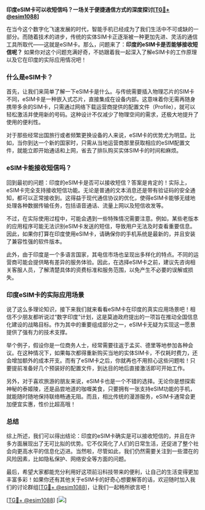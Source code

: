 **印度eSIM卡可以收短信吗？一场关于便捷通信方式的深度探讨[[TG💪+ @esim1088](https://t.me/s/esim1088)]**

在当今这个数字化飞速发展的时代，智能手机已经成为了我们生活中不可或缺的一部分。而随着技术的进步，传统的实体SIM卡正逐渐被一种更加先进、灵活的通信工具所取代——这就是eSIM卡。那么，问题来了：**印度的eSIM卡是否能够接收短信呢？** 如果你对这个问题充满好奇，不妨跟着我一起深入了解eSIM卡的工作原理以及它在印度的实际应用情况吧！

### 什么是eSIM卡？

首先，让我们来简单了解一下eSIM卡是什么。与传统需要插入物理芯片的SIM卡不同，eSIM卡是一种嵌入式芯片，直接集成在设备内部。这意味着你无需再随身携带多余的SIM卡，只需通过网络下载运营商提供的配置文件（Profile），就可以轻松激活并使用新的号码。这种设计不仅减少了物理空间的需求，还极大地提升了使用的便利性。

对于那些经常出国旅行或者频繁更换设备的人来说，eSIM卡的优势尤为明显。比如，当你到达一个新的国家时，只需从当地运营商那里获取相应的eSIM配置文件，就能立即开始通话和上网，省去了排队购买实体SIM卡的时间和麻烦。

### eSIM卡能接收短信吗？

回到最初的问题：印度的eSIM卡是否可以接收短信？答案是肯定的！实际上，eSIM卡完全支持接收短信功能。无论是普通的文本消息还是带有验证码的安全通知，都可以正常接收到。这得益于现代通信协议的优化，使得eSIM卡能够无缝地处理各种数据传输任务，包括语音通话、流量上网以及短信收发等。

不过，在实际使用过程中，可能会遇到一些特殊情况需要注意。例如，某些老版本的应用程序可能无法识别eSIM卡发送的短信，导致用户无法及时查看重要信息。因此，如果你打算在印度使用eSIM卡，请确保你的手机系统是最新的，并且安装了兼容性强的软件版本。

此外，由于印度是一个多语言国家，其电信市场也呈现出多样化的特点。不同的运营商可能会提供略有差异的服务体验。因此，在选择eSIM卡之前，建议先咨询相关客服人员，了解清楚具体的资费标准和服务范围，以免产生不必要的误解或损失。

### 印度eSIM卡的实际应用场景

说了这么多理论知识，接下来我们就来看看eSIM卡在印度的真实应用场景吧！相信不少朋友都听说过“数字印度”计划，这是莫迪政府提出的一项旨在推动全国信息化建设的战略目标。作为其中的重要组成部分之一，eSIM卡无疑为实现这一愿景提供了强有力的技术支撑。

举个例子，假设你是一位商务人士，经常需要往返于孟买、德里等地参加各种会议。在这种情况下，如果每次都得重新购买当地的实体SIM卡，不仅耗时费力，还会增加额外的成本开支。而有了eSIM卡之后，你就再也不用担心这些问题啦！只要提前准备好几个预装好的配置文件，到达目的地后直接激活即可开始工作。

另外，对于喜欢旅游的朋友来说，eSIM卡也是一个不错的选择。无论你是想探索神秘的泰姬陵，还是品尝地道的咖喱美食，只要拥有一张支持eSIM功能的手机，就能随时随地保持联络畅通无阻。而且，相比传统的漫游服务，eSIM卡通常会更加便宜实惠，性价比超高哦！

### 总结

综上所述，我们可以得出结论：印度的eSIM卡确实是可以接收短信的，并且在许多方面展现出了无可比拟的优势。它不仅简化了人们的日常生活，还促进了整个社会向更高水平的信息化迈进。当然啦，尽管如此，我们仍然需要关注到一些潜在的风险因素，比如隐私保护、网络安全等方面的问题。

最后，希望大家都能充分利用好这项前沿科技带来的便利，让自己的生活变得更加丰富多彩！如果你还有其他关于eSIM卡的好奇心想要解答的话，欢迎随时加入我们的讨论群组[[TG💪+ @esim1088](https://t.me/s/esim1088)]，让我们一起畅所欲言吧！

[[TG💪+ @esim1088](https://t.me/s/esim1088)] [![](https://i.postimg.cc/4NQfJmqS/Snipaste-2025-05-13-00-14-12.png)]
